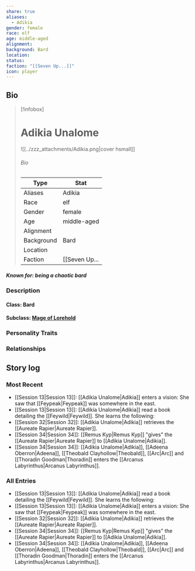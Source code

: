 ```yaml
---
share: true
aliases:
  - Adikia
gender: female
race: elf
age: middle-aged
alignment: 
background: Bard
location: 
status: 
faction: "[[Seven Up...]]"
icon: player
---
```

## Bio
> [!infobox]
> # Adikia Unalome
> ![[../zzz_attachments/Adikia.png|cover hsmall]]
> ###### Bio
> | Type | Stat |
> | ---- | ---- |
> | Aliases | Adikia|
> | Race| elf |
> | Gender| female|
> | Age | middle-aged|
> | Alignment|| 
> | Background| Bard|
> | Location|  |
> | Faction| [[Seven Up...|Seven Up...]]| 
##### Known for: being a chaotic bard
### Description
#### Class: Bard
#### Subclass: [Mage of Lorehold](https://dnd5e.wikidot.com/multisubclass:mage-of-lorehold-ua)
### Personality Traits
### Relationships
## Story log
### Most Recent
- [[Session 13|Session 13]]: [[Adikia Unalome|Adikia]] enters a vision: She saw that [[Feypeak|Feypeak]] was somewhere in the east.
- [[Session 13|Session 13]]: [[Adikia Unalome|Adikia]] read a book detailing the [[Feywild|Feywild]]. She learns the following:
- [[Session 32|Session 32]]: [[Adikia Unalome|Adikia]] retrieves the [[Aureate Rapier|Aureate Rapier]].
- [[Session 34|Session 34]]: [[Remus Kyp|Remus Kyp]] "gives" the [[Aureate Rapier|Aureate Rapier]] to [[Adikia Unalome|Adikia]].
- [[Session 34|Session 34]]: [[Adikia Unalome|Adikia]], [[Adeena Oberron|Adeena]], [[Theobald Clayhollow|Theobald]], [[Arc|Arc]] and [[Thoradin Goodman|Thoradin]] enters the [[Arcanus Labyrinthus|Arcanus Labyrinthus]].

### All Entries
- [[Session 13|Session 13]]: [[Adikia Unalome|Adikia]] read a book detailing the [[Feywild|Feywild]]. She learns the following:
- [[Session 13|Session 13]]: [[Adikia Unalome|Adikia]] enters a vision: She saw that [[Feypeak|Feypeak]] was somewhere in the east.
- [[Session 32|Session 32]]: [[Adikia Unalome|Adikia]] retrieves the [[Aureate Rapier|Aureate Rapier]].
- [[Session 34|Session 34]]: [[Remus Kyp|Remus Kyp]] "gives" the [[Aureate Rapier|Aureate Rapier]] to [[Adikia Unalome|Adikia]].
- [[Session 34|Session 34]]: [[Adikia Unalome|Adikia]], [[Adeena Oberron|Adeena]], [[Theobald Clayhollow|Theobald]], [[Arc|Arc]] and [[Thoradin Goodman|Thoradin]] enters the [[Arcanus Labyrinthus|Arcanus Labyrinthus]].
